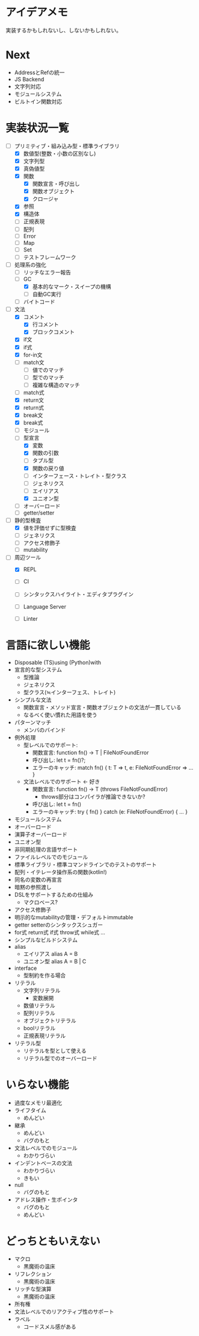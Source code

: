 # アイデアメモ

実装するかもしれないし、しないかもしれない。

# Next
- AddressとRefの統一
- JS Backend
- 文字列対応
- モジュールシステム
- ビルトイン関数対応


# 実装状況一覧

- [ ] プリミティブ・組み込み型・標準ライブラリ
    - [x] 数値型(整数・小数の区別なし)
    - [x] 文字列型
    - [x] 真偽値型
    - [x] 関数
        - [x] 関数宣言・呼び出し
        - [x] 関数オブジェクト
        - [x] クロージャ
    - [x] 参照
    - [x] 構造体
    - [ ] 正規表現
    - [ ] 配列
    - [ ] Error
    - [ ] Map
    - [ ] Set
    - [ ] テストフレームワーク
- [ ] 処理系の強化
    - [ ] リッチなエラー報告
    - [ ] GC
        - [x] 基本的なマーク・スイープの機構
        - [ ] 自動GC実行
    - [ ] バイトコード
- [ ] 文法
    - [x] コメント
        - [x] 行コメント
        - [x] ブロックコメント
    - [x] if文
    - [x] if式
    - [x] for-in文
    - [ ] match文
        - [ ] 値でのマッチ
        - [ ] 型でのマッチ
        - [ ] 複雑な構造のマッチ
    - [ ] match式
    - [x] return文
    - [x] return式
    - [x] break文
    - [x] break式
    - [ ] モジュール
    - [ ] 型宣言
        - [x] 変数
        - [x] 関数の引数
        - [ ] タプル型
        - [x] 関数の戻り値
        - [ ] インターフェース・トレイト・型クラス
        - [ ] ジェネリクス
        - [ ] エイリアス
        - [x] ユニオン型
    - [ ] オーバーロード
    - [ ] getter/setter
- [ ] 静的型検査
    - [x] 値を評価せずに型検査
    - [ ] ジェネリクス
    - [ ] アクセス修飾子
    - [ ] mutability
- [ ] 周辺ツール
    - [x] REPL
    - [ ] CI
    - [ ] シンタックスハイライト・エディタプラグイン
    - [ ] Language Server
    - [ ] Linter


# 言語に欲しい機能

- Disposable (TS)using (Python)with
- 宣言的な型システム
    - 型推論
    - ジェネリクス
    - 型クラス(≒インターフェス、トレイト)
- シンプルな文法
    - 関数宣言・メソッド宣言・関数オブジェクトの文法が一貫している
    - なるべく使い慣れた用語を使う
- パターンマッチ
    - メンバのバインド
- 例外処理
    - 型レベルでのサポート:
        - 関数宣言: function fn() -> T | FileNotFoundError
        - 呼び出し: let t = fn()?;
        - エラーのキャッチ: match fn() { t: T => t, e: FileNotFoundError => ... }
    - 文法レベルでのサポート <- 好き
        - 関数宣言: function fn() -> T (throws FileNotFoundError)
            - throws部分はコンパイラが推論できないか?
        - 呼び出し: let t = fn()
        - エラーのキャッチ: try { fn() } catch (e: FileNotFoundError) { ... }
- モジュールシステム
- オーバーロード
- 演算子オーバーロード
- ユニオン型
- 非同期処理の言語サポート
- ファイルレベルでのモジュール
- 標準ライブラリ・標準コマンドラインでのテストのサポート
- 配列・イテレータ操作系の関数(kotlin!)
- 同名の変数の再宣言
- 暗黙の参照渡し
- DSLをサポートするための仕組み
    - マクロベース?
- アクセス修飾子
- 明示的なmutabilityの管理・デフォルトimmutable
- getter setterのシンタックスシュガー
- for式 return式 if式 throw式 while式 ...
- シンプルなビルドシステム
- alias
    - エイリアス alias A = B
    - ユニオン型 alias A = B | C
- interface
    - 型制約を作る場合
- リテラル
    - 文字列リテラル
        - 変数展開
    - 数値リテラル
    - 配列リテラル
    - オブジェクトリテラル
    - boolリテラル
    - 正規表現リテラル
- リテラル型
    - リテラルを型として使える
    - リテラル型でのオーバーロード


# いらない機能
- 過度なメモリ最適化
- ライフタイム
    - めんどい
- 継承
    - めんどい
    - バグのもと
- 文法レベルでのモジュール
    - わかりづらい
- インデントベースの文法
    - わかりづらい
    - きもい
- null
    - バグのもと
- アドレス操作・生ポインタ
    - バグのもと
    - めんどい


# どっちともいえない
- マクロ
    - 黒魔術の温床
- リフレクション
    - 黒魔術の温床
- リッチな型演算
    - 黒魔術の温床
- 所有権
- 文法レベルでのリアクティブ性のサポート
- ラベル
    - コードスメル感がある
